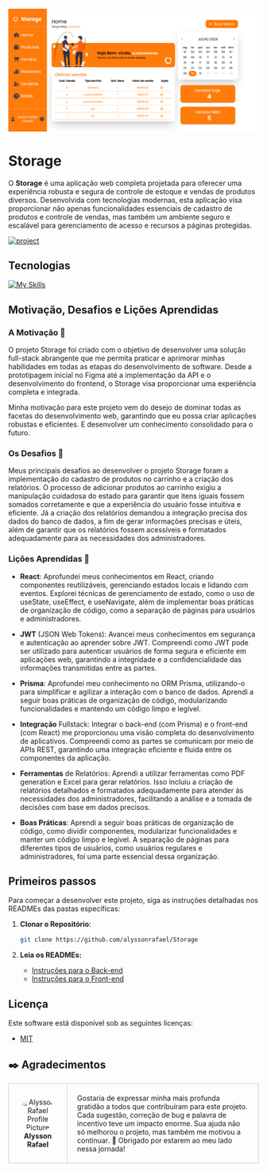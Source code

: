 [PROJECT__BADGE]: https://img.shields.io/badge/📱Visit_this_project-000?style=for-the-badge&logo=project
[PROJECT__URL]: https://storage-frontend-eight.vercel.app/

<p align="center">
  <img src="./frontend/public/imgHome2.png" alt="Project Name">
</p>

# Storage

O **Storage** é uma aplicação web completa projetada para oferecer uma experiência robusta e segura de controle de estoque e vendas de produtos diversos. Desenvolvida com tecnologias modernas, esta aplicação visa proporcionar não apenas funcionalidades essenciais de cadastro de produtos e controle de vendas, mas também um ambiente seguro e escalável para gerenciamento de acesso e recursos a páginas protegidas.

[![project][PROJECT__BADGE]][PROJECT__URL]

## Tecnologias

[![My Skills](https://skillicons.dev/icons?i=ts,prisma,docker,javascript,postgres,vite,react,tailwind,figma,vercel,express,nodejs)](https://skillicons.dev)

## Motivação, Desafios e Lições Aprendidas

### A Motivação 💪

O projeto Storage foi criado com o objetivo de desenvolver uma solução full-stack abrangente que me permita praticar e aprimorar minhas habilidades em todas as etapas do desenvolvimento de software. Desde a prototipagem inicial no Figma até a implementação da API e o desenvolvimento do frontend, o Storage visa proporcionar uma experiência completa e integrada.

Minha motivação para este projeto vem do desejo de dominar todas as facetas do desenvolvimento web, garantindo que eu possa criar aplicações robustas e eficientes. E desenvolver um conhecimento consolidado para o futuro.

### Os Desafios 🚀

Meus principais desafios ao desenvolver o projeto Storage foram a implementação do cadastro de produtos no carrinho e a criação dos relatórios. O processo de adicionar produtos ao carrinho exigiu a manipulação cuidadosa do estado para garantir que itens iguais fossem somados corretamente e que a experiência do usuário fosse intuitiva e eficiente. Já a criação dos relatórios demandou a integração precisa dos dados do banco de dados, a fim de gerar informações precisas e úteis, além de garantir que os relatórios fossem acessíveis e formatados adequadamente para as necessidades dos administradores.

### Lições Aprendidas 🌟

- **React**: Aprofundei meus conhecimentos em React, criando componentes reutilizáveis, gerenciando estados locais e lidando com eventos. Explorei técnicas de gerenciamento de estado, como o uso de useState, useEffect, e useNavigate, além de implementar boas práticas de organização de código, como a separação de páginas para usuários e administradores.

- **JWT** (JSON Web Tokens): Avancei meus conhecimentos em segurança e autenticação ao aprender sobre JWT. Compreendi como JWT pode ser utilizado para autenticar usuários de forma segura e eficiente em aplicações web, garantindo a integridade e a confidencialidade das informações transmitidas entre as partes.

- **Prisma**: Aprofundei meu conhecimento no ORM Prisma, utilizando-o para simplificar e agilizar a interação com o banco de dados. Aprendi a seguir boas práticas de organização de código, modularizando funcionalidades e mantendo um código limpo e legível.

- **Integração** Fullstack: Integrar o back-end (com Prisma) e o front-end (com React) me proporcionou uma visão completa do desenvolvimento de aplicativos. Compreendi como as partes se comunicam por meio de APIs REST, garantindo uma integração eficiente e fluida entre os componentes da aplicação.

- **Ferramentas** de Relatórios: Aprendi a utilizar ferramentas como PDF generation e Excel para gerar relatórios. Isso incluiu a criação de relatórios detalhados e formatados adequadamente para atender às necessidades dos administradores, facilitando a análise e a tomada de decisões com base em dados precisos.

- **Boas Práticas**: Aprendi a seguir boas práticas de organização de código, como dividir componentes, modularizar funcionalidades e manter um código limpo e legível. A separação de páginas para diferentes tipos de usuários, como usuários regulares e administradores, foi uma parte essencial dessa organização.

## Primeiros passos

Para começar a desenvolver este projeto, siga as instruções detalhadas nos READMEs das pastas específicas:

1. **Clonar o Repositório**:
   ```bash
   git clone https://github.com/alyssonrafael/Storage
   ```
2. **Leia os READMEs:**

   - [Instruções para o Back-end](./backend//readme.md)
   - [Instruções para o Front-end](./frontend/README.md)

## Licença

Este software está disponível sob as seguintes licenças:

- [MIT](https://rem.mit-license.org)

<h2 id="colab">✒️ Agradecimentos</h2>

<table style="border-collapse: collapse; width: 100%;">
  <tr>
    <td style="padding: 20px; border: 1px solid #ccc; text-align: center;">
      <a href="https://github.com/alyssonrafael" style="text-decoration: none;">
        <img src="https://avatars.githubusercontent.com/u/128101121?s=400&u=133d3afb5a5d6ef6411bc63742e3202995d3cfad&v=4" width="100px" style="border-radius: 50%;" alt="Alysson Rafael Profile Picture"/><br>
        <b>Alysson Rafael</b>
      </a>
    </td>
    <td style="padding: 20px; border: 1px solid #ccc;">
Gostaria de expressar minha mais profunda gratidão a todos que contribuíram para este projeto. Cada sugestão, correção de bug e palavra de incentivo teve um impacto enorme. Sua ajuda não só melhorou o projeto, mas também me motivou a continuar. 🚀 Obrigado por estarem ao meu lado nessa jornada!
    </td>
  </tr>
</table>
